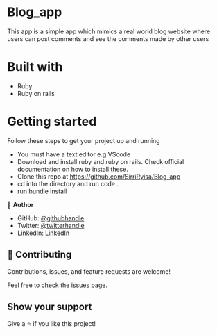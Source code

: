 # Blog_app

This app is a simple app which mimics a real world blog website where users can post comments and see the comments made by other users

# Built with
- Ruby
- Ruby on rails

# Getting started

Follow these steps to get your project up and running

- You must have a text editor e.g VScode
- Download and install ruby and ruby on rails. Check official documentation
   on how to install these.
- Clone this repo at https://github.com/SirriRyisa/Blog_app
- cd into the directory and run code .
- run bundle install

👤 **Author**
- GitHub: [@githubhandle](https://github.com/SirriRyisa)
- Twitter: [@twitterhandle](https://twitter.com/N_Ryisa)
- LinkedIn: [LinkedIn](https://www.linkedin.com/in/sirri-ngwa-ryisa/)

## 🤝 Contributing

Contributions, issues, and feature requests are welcome!

Feel free to check the [issues page]().

## Show your support

 Give a ⭐️ if you like this project!
